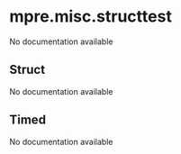 mpre.misc.structtest
========
No documentation available

Struct
--------
No documentation available

Timed
--------
No documentation available